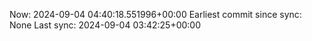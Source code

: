 Now: 2024-09-04 04:40:18.551996+00:00 Earliest commit since sync: None Last sync: 2024-09-04 03:42:25+00:00
